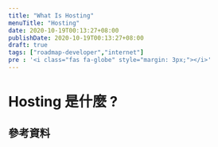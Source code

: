 ```yaml
---
title: "What Is Hosting"
menuTitle: "Hosting"
date: 2020-10-19T00:13:27+08:00
publishDate: 2020-10-19T00:13:27+08:00
draft: true
tags: ["roadmap-developer","internet"]
pre : '<i class="fas fa-globe" style="margin: 3px;"></i>'
---
```

# Hosting 是什麼 ?

## 參考資料
